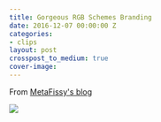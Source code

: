```yaml
---
title: Gorgeous RGB Schemes Branding
date: 2016-12-07 00:00:00 Z
categories:
- clips
layout: post
crosspost_to_medium: true
cover-image: 
---
```


From [MetaFissy's blog](http://metafizzy.co/blog/rgb-schemes-logo/)

![](http://i.imgur.com/1tRedUl.png)
